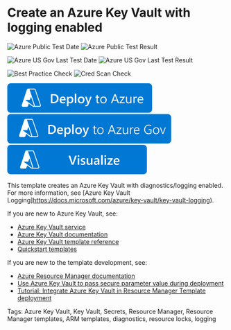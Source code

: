 # Create an Azure Key Vault with logging enabled

![Azure Public Test Date](https://azurequickstartsservice.blob.core.windows.net/badges/201-key-vault-with-logging-create/PublicLastTestDate.svg)
![Azure Public Test Result](https://azurequickstartsservice.blob.core.windows.net/badges/201-key-vault-with-logging-create/PublicDeployment.svg)

![Azure US Gov Last Test Date](https://azurequickstartsservice.blob.core.windows.net/badges/201-key-vault-with-logging-create/FairfaxLastTestDate.svg)
![Azure US Gov Last Test Result](https://azurequickstartsservice.blob.core.windows.net/badges/201-key-vault-with-logging-create/FairfaxDeployment.svg)

![Best Practice Check](https://azurequickstartsservice.blob.core.windows.net/badges/201-key-vault-with-logging-create/BestPracticeResult.svg)
![Cred Scan Check](https://azurequickstartsservice.blob.core.windows.net/badges/201-key-vault-with-logging-create/CredScanResult.svg)

[![Deploy To Azure](https://raw.githubusercontent.com/Azure/azure-quickstart-templates/master/1-CONTRIBUTION-GUIDE/images/deploytoazure.svg?sanitize=true)](https://portal.azure.com/#create/Microsoft.Template/uri/https%3A%2F%2Fraw.githubusercontent.com%2FAzure%2Fazure-quickstart-templates%2Fmaster%2F201-key-vault-with-logging-create%2Fazuredeploy.json)
[![Deploy To Azure US Gov](https://raw.githubusercontent.com/Azure/azure-quickstart-templates/master/1-CONTRIBUTION-GUIDE/images/deploytoazuregov.svg?sanitize=true)](https://portal.azure.us/#create/Microsoft.Template/uri/https%3A%2F%2Fraw.githubusercontent.com%2FAzure%2Fazure-quickstart-templates%2Fmaster%2F201-key-vault-with-logging-create%2Fazuredeploy.json) 
[![Visualize](https://raw.githubusercontent.com/Azure/azure-quickstart-templates/master/1-CONTRIBUTION-GUIDE/images/visualizebutton.svg?sanitize=true)](http://armviz.io/#/?load=https%3A%2F%2Fraw.githubusercontent.com%2FAzure%2Fazure-quickstart-templates%2Fmaster%2F201-key-vault-with-logging-create%2Fazuredeploy.json)

This template creates an Azure Key Vault with diagnostics/logging enabled. For more information, see [Azure Key Vault Logging]https://docs.microsoft.com/azure/key-vault/key-vault-logging).

If you are new to Azure Key Vault, see:

- [Azure Key Vault service](https://azure.microsoft.com/services/key-vault/)
- [Azure Key Vault documentation](https://docs.microsoft.com/azure/key-vault/)
- [Azure Key Vault template reference](https://docs.microsoft.com/azure/templates/microsoft.keyvault/allversions)
- [Quickstart templates](https://azure.microsoft.com/resources/templates/?resourceType=Microsoft.Keyvault)

If you are new to the template development, see:

- [Azure Resource Manager documentation](https://docs.microsoft.com/en-us/azure/azure-resource-manager/)
- [Use Azure Key Vault to pass secure parameter value during deployment](https://docs.microsoft.com/azure/azure-resource-manager/resource-manager-keyvault-parameter)
- [Tutorial: Integrate Azure Key Vault in Resource Manager Template deployment](https://docs.microsoft.com/azure/azure-resource-manager/resource-manager-tutorial-use-key-vault)

Tags: Azure Key Vault, Key Vault, Secrets, Resource Manager, Resource Manager templates, ARM templates, diagnostics, resource locks, logging


